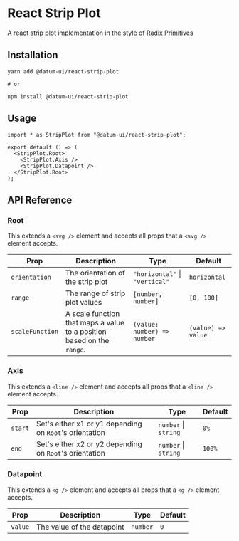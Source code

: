 # React Strip Plot

A react strip plot implementation in the style of [Radix Primitives](https://github.com/radix-ui/primitives)

## Installation

```shell
yarn add @datum-ui/react-strip-plot

# or

npm install @datum-ui/react-strip-plot
```

## Usage

```tsx
import * as StripPlot from "@datum-ui/react-strip-plot";

export default () => (
  <StripPlot.Root>
    <StripPlot.Axis />
    <StripPlot.Datapoint />
  </StripPlot.Root>
);
```

## API Reference

### Root

This extends a `<svg />` element and accepts all props that a `<svg />` element accepts.

| Prop            | Description                                                            | Type                           | Default            |
| --------------- | ---------------------------------------------------------------------- | ------------------------------ | ------------------ |
| `orientation`   | The orientation of the strip plot                                      | `"horizontal"` \| `"vertical"` | `horizontal`       |
| `range`         | The range of strip plot values                                         | `[number, number]`             | `[0, 100]`         |
| `scaleFunction` | A scale function that maps a value to a position based on the `range`. | `(value: number) => number`    | `(value) => value` |

### Axis

This extends a `<line />` element and accepts all props that a `<line />` element accepts.

| Prop    | Description                                             | Type                 | Default |
| ------- | ------------------------------------------------------- | -------------------- | ------- |
| `start` | Set's either x1 or y1 depending on `Root`'s orientation | `number` \| `string` | `0%`    |
| `end`   | Set's either x2 or y2 depending on `Root`'s orientation | `number` \| `string` | `100%`  |

### Datapoint

This extends a `<g />` element and accepts all props that a `<g />` element accepts.

| Prop    | Description                | Type     | Default |
| ------- | -------------------------- | -------- | ------- |
| `value` | The value of the datapoint | `number` | `0`     |
